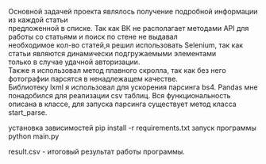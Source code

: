 Основной задачей проекта являлось получение подробной информации из каждой статьи \
предложенной в списке. Так как ВК не располагает методами API для работы со статьями и поиск по стене не выдавал \
необходимое кол-во статей,я решил использовать Selenium, так как статьи являются динамически подгружаемыми элементами\
только в случае удачной авторизации. \
Также я использовал метод плавного скролла, так как без него фотографии парсятся в ненадлежащем качестве. \
Библиотеку lxml я использовал для ускорения парсинга bs4. Pandas мне понадобился для реализации csv таблиц.
Вся функциональность описана в классе, для запуска парсинга существует метод класса start_parse.

установка зависимостей
pip install -r requirements.txt
запуск программы
python main.py

result.csv - итоговый результат работы программы.